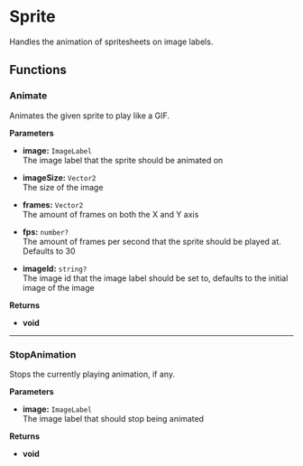 # Sprite

Handles the animation of spritesheets on image labels.

## Functions

### Animate <Badge type="warning" text="yields" />

Animates the given sprite to play like a GIF.

**Parameters**

* **image:** `ImageLabel`\
The image label that the sprite should be animated on

* **imageSize:** `Vector2`\
The size of the image

* **frames:** `Vector2`\
The amount of frames on both the X and Y axis

* **fps:** `number?`\
The amount of frames per second that the sprite should be played at. Defaults to 30

* **imageId:** `string?`\
The image id that the image label should be set to, defaults to the initial image of the image

**Returns**

* **void**

---

### StopAnimation

Stops the currently playing animation, if any.

**Parameters**

* **image:** `ImageLabel`\
The image label that should stop being animated

**Returns**

* **void**